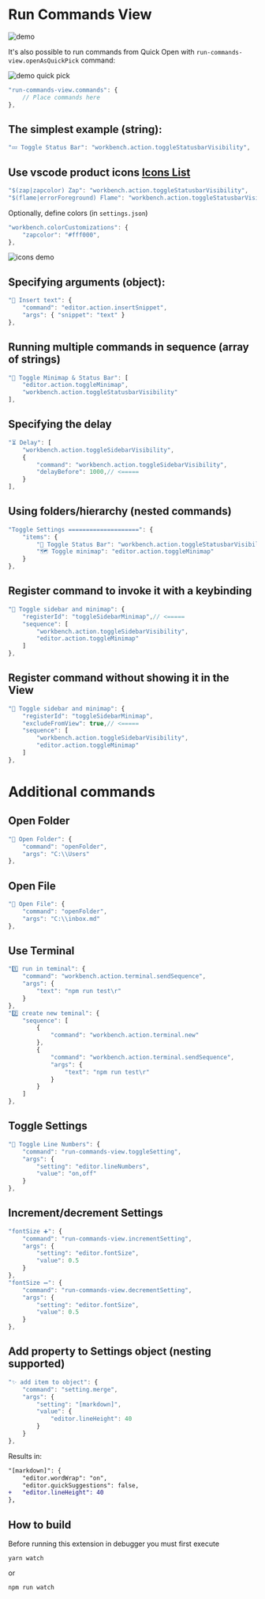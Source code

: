 # Run Commands View

![demo](https://raw.githubusercontent.com/usernamehw/vscode-run-commands-view/master/img/demo.gif)

It's also possible to run commands from Quick Open with `run-commands-view.openAsQuickPick` command:

![demo quick pick](https://raw.githubusercontent.com/usernamehw/vscode-run-commands-view/master/img/quick_pick_demo.png)

```js
"run-commands-view.commands": {
	// Place commands here
},
```

## The simplest example (string):

```js
"💤 Toggle Status Bar": "workbench.action.toggleStatusbarVisibility",
```

## Use vscode product icons [Icons List](https://code.visualstudio.com/api/references/icons-in-labels)

```js
"$(zap|zapcolor) Zap": "workbench.action.toggleStatusbarVisibility",
"$(flame|errorForeground) Flame": "workbench.action.toggleStatusbarVisibility",
```

Optionally, define colors (in `settings.json`)
```js
"workbench.colorCustomizations": {
	"zapcolor": "#fff000",
},
```

![icons demo](https://raw.githubusercontent.com/usernamehw/vscode-run-commands-view/master/img/demo_product_icon.png)

## Specifying arguments (object):

```js
"🔶 Insert text": {
	"command": "editor.action.insertSnippet",
	"args": { "snippet": "text" }
},
```

## Running multiple commands in sequence (array of strings)

```js
"📒 Toggle Minimap & Status Bar": [
	"editor.action.toggleMinimap",
	"workbench.action.toggleStatusbarVisibility"
],
```

## Specifying the delay

```js
"⏳ Delay": [
	"workbench.action.toggleSidebarVisibility",
	{
		"command": "workbench.action.toggleSidebarVisibility",
		"delayBefore": 1000,// <=====
	}
],
```

## Using folders/hierarchy (nested commands)

```js
"Toggle Settings ====================": {
	"items": {
		"🔋 Toggle Status Bar": "workbench.action.toggleStatusbarVisibility",
		"🗺 Toggle minimap": "editor.action.toggleMinimap"
	}
},
```

## Register command to invoke it with a keybinding

```js
"📜 Toggle sidebar and minimap": {
	"registerId": "toggleSidebarMinimap",// <=====
	"sequence": [
		"workbench.action.toggleSidebarVisibility",
		"editor.action.toggleMinimap"
	]
},
```

## Register command without showing it in the View

```js
"📜 Toggle sidebar and minimap": {
	"registerId": "toggleSidebarMinimap",
	"excludeFromView": true,// <=====
	"sequence": [
		"workbench.action.toggleSidebarVisibility",
		"editor.action.toggleMinimap"
	]
},
```

# Additional commands

## Open Folder

```js
"📁 Open Folder": {
	"command": "openFolder",
	"args": "C:\\Users"
},
```

## Open File

```js
"📝 Open File": {
	"command": "openFolder",
	"args": "C:\\inbox.md"
},
```

## Use Terminal

```js
"1️⃣ run in teminal": {
	"command": "workbench.action.terminal.sendSequence",
	"args": {
		"text": "npm run test\r"
	}
},
"2️⃣ create new teminal": {
	"sequence": [
		{
			"command": "workbench.action.terminal.new"
		},
		{
			"command": "workbench.action.terminal.sendSequence",
			"args": {
				"text": "npm run test\r"
			}
		}
	]
},
```

## Toggle Settings

```js
"🔢 Toggle Line Numbers": {
	"command": "run-commands-view.toggleSetting",
	"args": {
		"setting": "editor.lineNumbers",
		"value": "on,off"
	}
},
```

## Increment/decrement Settings

```js
"fontSize ➕": {
	"command": "run-commands-view.incrementSetting",
	"args": {
		"setting": "editor.fontSize",
		"value": 0.5
	}
},
"fontSize ➖": {
	"command": "run-commands-view.decrementSetting",
	"args": {
		"setting": "editor.fontSize",
		"value": 0.5
	}
},
```

## Add property to Settings object (nesting supported)

```js
"✨ add item to object": {
	"command": "setting.merge",
	"args": {
		"setting": "[markdown]",
		"value": {
			"editor.lineHeight": 40
		}
	}
},
```
Results in:
```diff
"[markdown]": {
	"editor.wordWrap": "on",
	"editor.quickSuggestions": false,
+	"editor.lineHeight": 40
},
```

## How to build

Before running this extension in debugger you must first execute
```
yarn watch
```
or
```
npm run watch
```
